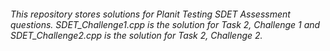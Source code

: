 ###### This repository stores solutions for Planit Testing SDET Assessment questions. SDET_Challenge1.cpp is the solution for Task 2, Challenge 1 and SDET_Challenge2.cpp is the solution for Task 2, Challenge 2.
